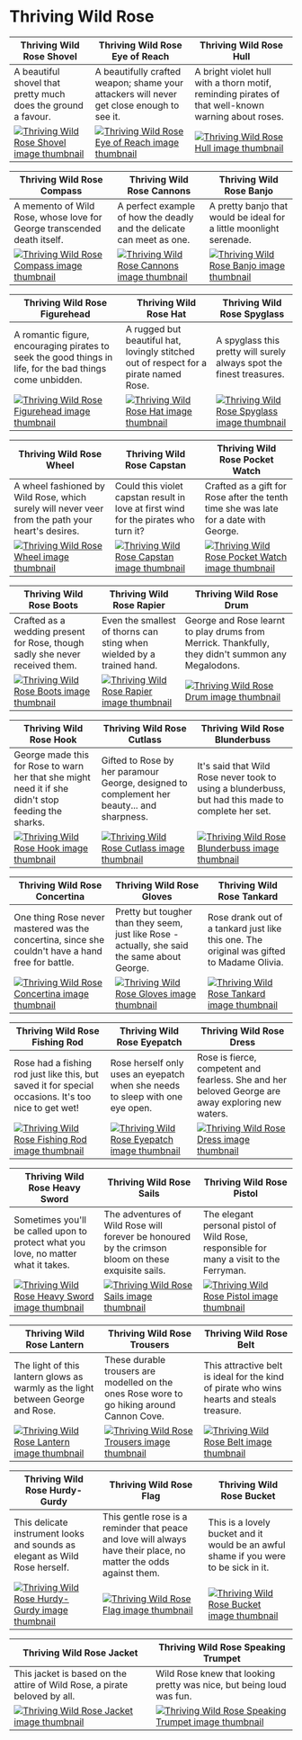 # Thriving Wild Rose

| Thriving Wild Rose Shovel | Thriving Wild Rose Eye of Reach | Thriving Wild Rose Hull |
| ------------------------- | ------------------------------- | ----------------------- |
| A beautiful shovel that pretty much does the ground a favour. | A beautifully crafted weapon; shame your attackers will never get close enough to see it. | A bright violet hull with a thorn motif, reminding pirates of that well-known warning about roses. |
| [![Thriving Wild Rose Shovel image thumbnail](https://seaofthieves.wiki.gg/images/8/87/Thriving_Wild_Rose_Shovel.png)](https://seaofthieves.wiki.gg/wiki/Thriving_Wild_Rose_Shovel) | [![Thriving Wild Rose Eye of Reach image thumbnail](https://seaofthieves.wiki.gg/images/9/9f/Thriving_Wild_Rose_Eye_of_Reach.png)](https://seaofthieves.wiki.gg/wiki/Thriving_Wild_Rose_Eye_of_Reach) | [![Thriving Wild Rose Hull image thumbnail](https://seaofthieves.wiki.gg/images/2/24/Thriving_Wild_Rose_Hull.png)](https://seaofthieves.wiki.gg/wiki/Thriving_Wild_Rose_Hull) |

| Thriving Wild Rose Compass | Thriving Wild Rose Cannons | Thriving Wild Rose Banjo |
| -------------------------- | -------------------------- | ------------------------ |
| A memento of Wild Rose, whose love for George transcended death itself. | A perfect example of how the deadly and the delicate can meet as one. | A pretty banjo that would be ideal for a little moonlight serenade. |
| [![Thriving Wild Rose Compass image thumbnail](https://seaofthieves.wiki.gg/images/e/ec/Thriving_Wild_Rose_Compass.png)](https://seaofthieves.wiki.gg/wiki/Thriving_Wild_Rose_Compass) | [![Thriving Wild Rose Cannons image thumbnail](https://seaofthieves.wiki.gg/images/f/f4/Thriving_Wild_Rose_Cannons.png)](https://seaofthieves.wiki.gg/wiki/Thriving_Wild_Rose_Cannons) | [![Thriving Wild Rose Banjo image thumbnail](https://seaofthieves.wiki.gg/images/a/a0/Thriving_Wild_Rose_Banjo.png)](https://seaofthieves.wiki.gg/wiki/Thriving_Wild_Rose_Banjo) |

| Thriving Wild Rose Figurehead | Thriving Wild Rose Hat | Thriving Wild Rose Spyglass |
| ----------------------------- | ---------------------- | --------------------------- |
| A romantic figure, encouraging pirates to seek the good things in life, for the bad things come unbidden. | A rugged but beautiful hat, lovingly stitched out of respect for a pirate named Rose. | A spyglass this pretty will surely always spot the finest treasures. |
| [![Thriving Wild Rose Figurehead image thumbnail](https://seaofthieves.wiki.gg/images/3/3e/Thriving_Wild_Rose_Figurehead.png)](https://seaofthieves.wiki.gg/wiki/Thriving_Wild_Rose_Figurehead) | [![Thriving Wild Rose Hat image thumbnail](https://seaofthieves.wiki.gg/images/0/08/Thriving_Wild_Rose_Hat.png)](https://seaofthieves.wiki.gg/wiki/Thriving_Wild_Rose_Hat) | [![Thriving Wild Rose Spyglass image thumbnail](https://seaofthieves.wiki.gg/images/a/ab/Thriving_Wild_Rose_Spyglass.png)](https://seaofthieves.wiki.gg/wiki/Thriving_Wild_Rose_Spyglass) |

| Thriving Wild Rose Wheel | Thriving Wild Rose Capstan | Thriving Wild Rose Pocket Watch |
| ------------------------ | -------------------------- | ------------------------------- |
| A wheel fashioned by Wild Rose, which surely will never veer from the path your heart's desires. | Could this violet capstan result in love at first wind for the pirates who turn it? | Crafted as a gift for Rose after the tenth time she was late for a date with George. |
| [![Thriving Wild Rose Wheel image thumbnail](https://seaofthieves.wiki.gg/images/8/8a/Thriving_Wild_Rose_Wheel.png)](https://seaofthieves.wiki.gg/wiki/Thriving_Wild_Rose_Wheel) | [![Thriving Wild Rose Capstan image thumbnail](https://seaofthieves.wiki.gg/images/7/72/Thriving_Wild_Rose_Capstan.png)](https://seaofthieves.wiki.gg/wiki/Thriving_Wild_Rose_Capstan) | [![Thriving Wild Rose Pocket Watch image thumbnail](https://seaofthieves.wiki.gg/images/e/ee/Thriving_Wild_Rose_Pocket_Watch.png)](https://seaofthieves.wiki.gg/wiki/Thriving_Wild_Rose_Pocket_Watch) |

| Thriving Wild Rose Boots | Thriving Wild Rose Rapier | Thriving Wild Rose Drum |
| ------------------------ | ------------------------- | ----------------------- |
| Crafted as a wedding present for Rose, though sadly she never received them. | Even the smallest of thorns can sting when wielded by a trained hand. | George and Rose learnt to play drums from Merrick. Thankfully, they didn't summon any Megalodons. |
| [![Thriving Wild Rose Boots image thumbnail](https://seaofthieves.wiki.gg/images/4/45/Thriving_Wild_Rose_Boots.png)](https://seaofthieves.wiki.gg/wiki/Thriving_Wild_Rose_Boots) | [![Thriving Wild Rose Rapier image thumbnail](https://seaofthieves.wiki.gg/images/6/6f/Thriving_Wild_Rose_Rapier.png)](https://seaofthieves.wiki.gg/wiki/Thriving_Wild_Rose_Rapier) | [![Thriving Wild Rose Drum image thumbnail](https://seaofthieves.wiki.gg/images/9/9f/Thriving_Wild_Rose_Drum.png)](https://seaofthieves.wiki.gg/wiki/Thriving_Wild_Rose_Drum) |

| Thriving Wild Rose Hook | Thriving Wild Rose Cutlass | Thriving Wild Rose Blunderbuss |
| ----------------------- | -------------------------- | ------------------------------ |
| George made this for Rose to warn her that she might need it if she didn't stop feeding the sharks. | Gifted to Rose by her paramour George, designed to complement her beauty... and sharpness. | It's said that Wild Rose never took to using a blunderbuss, but had this made to complete her set. |
| [![Thriving Wild Rose Hook image thumbnail](https://seaofthieves.wiki.gg/images/c/c7/Thriving_Wild_Rose_Hook.png)](https://seaofthieves.wiki.gg/wiki/Thriving_Wild_Rose_Hook) | [![Thriving Wild Rose Cutlass image thumbnail](https://seaofthieves.wiki.gg/images/b/bf/Thriving_Wild_Rose_Cutlass.png)](https://seaofthieves.wiki.gg/wiki/Thriving_Wild_Rose_Cutlass) | [![Thriving Wild Rose Blunderbuss image thumbnail](https://seaofthieves.wiki.gg/images/1/14/Thriving_Wild_Rose_Blunderbuss.png)](https://seaofthieves.wiki.gg/wiki/Thriving_Wild_Rose_Blunderbuss) |

| Thriving Wild Rose Concertina | Thriving Wild Rose Gloves | Thriving Wild Rose Tankard |
| ----------------------------- | ------------------------- | -------------------------- |
| One thing Rose never mastered was the concertina, since she couldn't have a hand free for battle. | Pretty but tougher than they seem, just like Rose - actually, she said the same about George. | Rose drank out of a tankard just like this one. The original was gifted to Madame Olivia. |
| [![Thriving Wild Rose Concertina image thumbnail](https://seaofthieves.wiki.gg/images/d/d5/Thriving_Wild_Rose_Concertina.png)](https://seaofthieves.wiki.gg/wiki/Thriving_Wild_Rose_Concertina) | [![Thriving Wild Rose Gloves image thumbnail](https://seaofthieves.wiki.gg/images/4/4d/Thriving_Wild_Rose_Gloves.png)](https://seaofthieves.wiki.gg/wiki/Thriving_Wild_Rose_Gloves) | [![Thriving Wild Rose Tankard image thumbnail](https://seaofthieves.wiki.gg/images/0/02/Thriving_Wild_Rose_Tankard.png)](https://seaofthieves.wiki.gg/wiki/Thriving_Wild_Rose_Tankard) |

| Thriving Wild Rose Fishing Rod | Thriving Wild Rose Eyepatch | Thriving Wild Rose Dress |
| ------------------------------ | --------------------------- | ------------------------ |
| Rose had a fishing rod just like this, but saved it for special occasions. It's too nice to get wet! | Rose herself only uses an eyepatch when she needs to sleep with one eye open. | Rose is fierce, competent and fearless. She and her beloved George are away exploring new waters. |
| [![Thriving Wild Rose Fishing Rod image thumbnail](https://seaofthieves.wiki.gg/images/3/35/Thriving_Wild_Rose_Fishing_Rod.png)](https://seaofthieves.wiki.gg/wiki/Thriving_Wild_Rose_Fishing_Rod) | [![Thriving Wild Rose Eyepatch image thumbnail](https://seaofthieves.wiki.gg/images/2/2c/Thriving_Wild_Rose_Eyepatch.png)](https://seaofthieves.wiki.gg/wiki/Thriving_Wild_Rose_Eyepatch) | [![Thriving Wild Rose Dress image thumbnail](https://seaofthieves.wiki.gg/images/a/a2/Thriving_Wild_Rose_Dress.png)](https://seaofthieves.wiki.gg/wiki/Thriving_Wild_Rose_Dress) |

| Thriving Wild Rose Heavy Sword | Thriving Wild Rose Sails | Thriving Wild Rose Pistol |
| ------------------------------ | ------------------------ | ------------------------- |
| Sometimes you'll be called upon to protect what you love, no matter what it takes. | The adventures of Wild Rose will forever be honoured by the crimson bloom on these exquisite sails. | The elegant personal pistol of Wild Rose, responsible for many a visit to the Ferryman. |
| [![Thriving Wild Rose Heavy Sword image thumbnail](https://seaofthieves.wiki.gg/images/2/23/Thriving_Wild_Rose_Heavy_Sword.png)](https://seaofthieves.wiki.gg/wiki/Thriving_Wild_Rose_Heavy_Sword) | [![Thriving Wild Rose Sails image thumbnail](https://seaofthieves.wiki.gg/images/9/9b/Thriving_Wild_Rose_Sails.png)](https://seaofthieves.wiki.gg/wiki/Thriving_Wild_Rose_Sails) | [![Thriving Wild Rose Pistol image thumbnail](https://seaofthieves.wiki.gg/images/4/49/Thriving_Wild_Rose_Pistol.png)](https://seaofthieves.wiki.gg/wiki/Thriving_Wild_Rose_Pistol) |

| Thriving Wild Rose Lantern | Thriving Wild Rose Trousers | Thriving Wild Rose Belt |
| -------------------------- | --------------------------- | ----------------------- |
| The light of this lantern glows as warmly as the light between George and Rose. | These durable trousers are modelled on the ones Rose wore to go hiking around Cannon Cove. | This attractive belt is ideal for the kind of pirate who wins hearts and steals treasure. |
| [![Thriving Wild Rose Lantern image thumbnail](https://seaofthieves.wiki.gg/images/4/47/Thriving_Wild_Rose_Lantern.png)](https://seaofthieves.wiki.gg/wiki/Thriving_Wild_Rose_Lantern) | [![Thriving Wild Rose Trousers image thumbnail](https://seaofthieves.wiki.gg/images/0/04/Thriving_Wild_Rose_Trousers.png)](https://seaofthieves.wiki.gg/wiki/Thriving_Wild_Rose_Trousers) | [![Thriving Wild Rose Belt image thumbnail](https://seaofthieves.wiki.gg/images/0/06/Thriving_Wild_Rose_Belt.png)](https://seaofthieves.wiki.gg/wiki/Thriving_Wild_Rose_Belt) |

| Thriving Wild Rose Hurdy-Gurdy | Thriving Wild Rose Flag | Thriving Wild Rose Bucket |
| ------------------------------ | ----------------------- | ------------------------- |
| This delicate instrument looks and sounds as elegant as Wild Rose herself. | This gentle rose is a reminder that peace and love will always have their place, no matter the odds against them. | This is a lovely bucket and it would be an awful shame if you were to be sick in it. |
| [![Thriving Wild Rose Hurdy-Gurdy image thumbnail](https://seaofthieves.wiki.gg/images/d/d6/Thriving_Wild_Rose_Hurdy-Gurdy.png)](https://seaofthieves.wiki.gg/wiki/Thriving_Wild_Rose_Hurdy-Gurdy) | [![Thriving Wild Rose Flag image thumbnail](https://seaofthieves.wiki.gg/images/e/eb/Thriving_Wild_Rose_Flag.png)](https://seaofthieves.wiki.gg/wiki/Thriving_Wild_Rose_Flag) | [![Thriving Wild Rose Bucket image thumbnail](https://seaofthieves.wiki.gg/images/5/5f/Thriving_Wild_Rose_Bucket.png)](https://seaofthieves.wiki.gg/wiki/Thriving_Wild_Rose_Bucket) |

| Thriving Wild Rose Jacket | Thriving Wild Rose Speaking Trumpet |
| ------------------------- | ----------------------------------- |
| This jacket is based on the attire of Wild Rose, a pirate beloved by all. | Wild Rose knew that looking pretty was nice, but being loud was fun. |
| [![Thriving Wild Rose Jacket image thumbnail](https://seaofthieves.wiki.gg/images/1/13/Thriving_Wild_Rose_Jacket.png)](https://seaofthieves.wiki.gg/wiki/Thriving_Wild_Rose_Jacket) | [![Thriving Wild Rose Speaking Trumpet image thumbnail](https://seaofthieves.wiki.gg/images/5/56/Thriving_Wild_Rose_Speaking_Trumpet.png)](https://seaofthieves.wiki.gg/wiki/Thriving_Wild_Rose_Speaking_Trumpet) |
